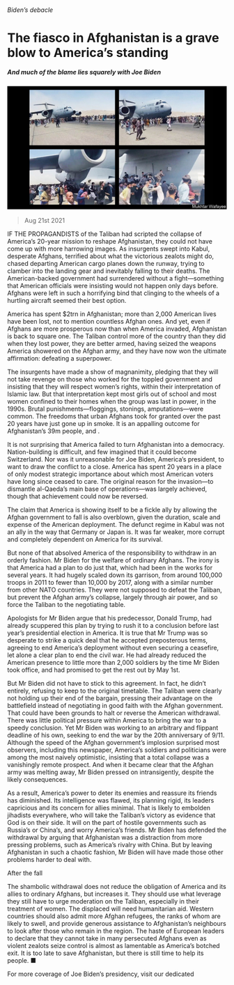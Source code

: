 ###### Biden’s debacle

# The fiasco in Afghanistan is a grave blow to America’s standing 

##### And much of the blame lies squarely with Joe Biden 

![image](images/20210821_LDD001_0.jpg) 

> Aug 21st 2021 

IF THE PROPAGANDISTS of the Taliban had scripted the collapse of America’s 20-year mission to reshape Afghanistan, they could not have come up with more harrowing images. As insurgents swept into Kabul, desperate Afghans, terrified about what the victorious zealots might do, chased departing American cargo planes down the runway, trying to clamber into the landing gear and inevitably falling to their deaths. The American-backed government had surrendered without a fight—something that American officials were insisting would not happen only days before. Afghans were left in such a horrifying bind that clinging to the wheels of a hurtling aircraft seemed their best option.

America has spent $2trn in Afghanistan; more than 2,000 American lives have been lost, not to mention countless Afghan ones. And yet, even if Afghans are more prosperous now than when America invaded, Afghanistan is back to square one. The Taliban control more of the country than they did when they lost power, they are better armed, having seized the weapons America showered on the Afghan army, and they have now won the ultimate affirmation: defeating a superpower.


The insurgents have made a show of magnanimity, pledging that they will not take revenge on those who worked for the toppled government and insisting that they will respect women’s rights, within their interpretation of Islamic law. But that interpretation kept most girls out of school and most women confined to their homes when the group was last in power, in the 1990s. Brutal punishments—floggings, stonings, amputations—were common. The freedoms that urban Afghans took for granted over the past 20 years have just gone up in smoke. It is an appalling outcome for Afghanistan’s 39m people, and .

It is not surprising that America failed to turn Afghanistan into a democracy. Nation-building is difficult, and few imagined that it could become Switzerland. Nor was it unreasonable for Joe Biden, America’s president, to want to draw the conflict to a close. America has spent 20 years in a place of only modest strategic importance about which most American voters have long since ceased to care. The original reason for the invasion—to dismantle al-Qaeda’s main base of operations—was largely achieved, though that achievement could now be reversed.

The claim that America is showing itself to be a fickle ally by allowing the Afghan government to fall is also overblown, given the duration, scale and expense of the American deployment. The defunct regime in Kabul was not an ally in the way that Germany or Japan is. It was far weaker, more corrupt and completely dependent on America for its survival.

But none of that absolved America of the responsibility to withdraw in an orderly fashion. Mr Biden  for the welfare of ordinary Afghans. The irony is that America had a plan to do just that, which had been in the works for several years. It had hugely scaled down its garrison, from around 100,000 troops in 2011 to fewer than 10,000 by 2017, along with a similar number from other NATO countries. They were not supposed to defeat the Taliban, but prevent the Afghan army’s collapse, largely through air power, and so force the Taliban to the negotiating table.


Apologists for Mr Biden argue that his predecessor, Donald Trump, had already scuppered this plan by trying to rush it to a conclusion before last year’s presidential election in America. It is true that Mr Trump was so desperate to strike a quick deal that he accepted preposterous terms, agreeing to end America’s deployment without even securing a ceasefire, let alone a clear plan to end the civil war. He had already reduced the American presence to little more than 2,000 soldiers by the time Mr Biden took office, and had promised to get the rest out by May 1st.

But Mr Biden did not have to stick to this agreement. In fact, he didn’t entirely, refusing to keep to the original timetable. The Taliban were clearly not holding up their end of the bargain, pressing their advantage on the battlefield instead of negotiating in good faith with the Afghan government. That could have been grounds to halt or reverse the American withdrawal. There was little political pressure within America to bring the war to a speedy conclusion. Yet Mr Biden was working to an arbitrary and flippant deadline of his own, seeking to end the war by the 20th anniversary of 9/11. Although the speed of the Afghan government’s implosion surprised most observers, including this newspaper, America’s soldiers and politicians were among the most naively optimistic, insisting that a total collapse was a vanishingly remote prospect. And when it became clear that the Afghan army was melting away, Mr Biden pressed on intransigently, despite the likely consequences.

As a result, America’s power to deter its enemies and reassure its friends has diminished. Its intelligence was flawed, its planning rigid, its leaders capricious and its concern for allies minimal. That is likely to embolden jihadists everywhere, who will take the Taliban’s victory as evidence that God is on their side. It will  on the part of hostile governments such as Russia’s or China’s, and worry America’s friends. Mr Biden has defended the withdrawal by arguing that Afghanistan was a distraction from more pressing problems, such as America’s rivalry with China. But by leaving Afghanistan in such a chaotic fashion, Mr Biden will have made those other problems harder to deal with.


After the fall

The shambolic withdrawal does not reduce the obligation of America and its allies to ordinary Afghans, but increases it. They should use what leverage they still have to urge moderation on the Taliban, especially in their treatment of women. The displaced will need humanitarian aid. Western countries should also admit more Afghan refugees, the ranks of whom are likely to swell, and provide generous assistance to Afghanistan’s neighbours to look after those who remain in the region. The haste of European leaders to declare that they cannot take in many persecuted Afghans even as violent zealots seize control is almost as lamentable as America’s botched exit. It is too late to save Afghanistan, but there is still time to help its people. ■

For more coverage of Joe Biden’s presidency, visit our dedicated 

